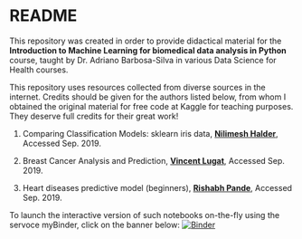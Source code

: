 # README

This repository was created in order to provide didactical material for the **Introduction to Machine Learning for biomedical data analysis in Python** course, taught by Dr. Adriano Barbosa-Silva in various Data Science for Health courses.

This repository uses resources collected from diverse sources in the internet. Credits should be given for the authors listed below, from whom I obtained the original material for free code at Kaggle for teaching purposes. They deserve full credits for their great work!

1) Comparing Classification Models: sklearn iris data, [**Nilimesh Halder**](https://www.kaggle.com/hammadzahidali/comparing-classification-models-sklearn-iris-data), Accessed Sep. 2019.

2) Breast Cancer Analysis and Prediction, [**Vincent Lugat**](https://www.kaggle.com/vincentlugat/breast-cancer-analysis-and-prediction), Accessed Sep. 2019.

3) Heart diseases predictive model (beginners), [**Rishabh Pande**](https://www.kaggle.com/rishpande/heart-diseases-predictive-model-beginners), Accessed Sep. 2019.

To launch the interactive version of such notebooks on-the-fly using the servoce myBinder, click on the banner below:
[![Binder](https://mybinder.org/badge_logo.svg)](https://mybinder.org/v2/gh/adrianobioinfo/autumn_school/master)